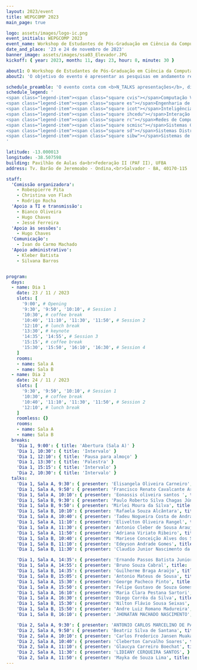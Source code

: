 ```yaml
---
layout: 2023/event
title: WEPGCOMP 2023
main_page: true

logo: assets/images/logo-ic.png
event_initials: WEPGCOMP 2023
event_name: Workshop de Estudantes de Pós-Graduação em Ciência da Computação do PGCOMP-UFBA
date_and_place: '23 e 24 de novembro de 2023'
banner_image: assets/images/ssa03_Elevador.JPG
kickoff: { year: 2023, month: 11, day: 23, hour: 8, minute: 30 }

about1: O Workshop de Estudantes de Pós-Graduação em Ciência da Computação – WEPGCOMP – é um evento anual organizado pelo Programa de Pós Graduação em Ciência da Computação (PGCOMP) da Universidade Federal da Bahia (UFBA).
about2: 'O objetivo do evento é apresentar as pesquisas em andamento realizadas pelos alunos de doutorado (a partir do segundo ano), bem como propiciar um ambiente de troca de conhecimento e congregação para toda a comunidade.'

schedule_preamble: 'O evento conta com <b>N_TALKS apresentações</b>, divididas em <b>N_SESSIONS sessões</b> ao longo de <b>N_DAYS dias</b>.<br>Os <b>slides</b> estarão disponíveis na <a style="font-weight: bold; color: #ff6600;" href="https://zenodo.org/communities/wepgcomp-ic-ufba/">comunidade do PGCOMP no Zenodo</a>.'
schedule_legend: '
<span class="legend-item"><span class="square cvis"></span>Computação Visual</span>
<span class="legend-item"><span class="square es"></span>Engenharia de Software</span>
<span class="legend-item"><span class="square icot"></span>Inteligência Computacional e</span> <span class="legend-item">Otimização</span>
<span class="legend-item"><span class="square ihcedu"></span>Interação Humano-Computador</span> <span class="legend-item">e Informática e Educação</span>
<span class="legend-item"><span class="square rc"></span>Redes de Computadores</span>
<span class="legend-item"><span class="square scmisc"></span>Sistemas Computacionais</span>
<span class="legend-item"><span class="square sd"></span>Sistemas Distribuídos</span>
<span class="legend-item"><span class="square sibw"></span>Sistemas de Informação,</span> <span class="legend-item">Banco de Dados e Web</span>
'

latitude: -13.000013
longitude: -38.507598
building: Pavilhão de Aulas da<br>Federação II (PAF II), UFBA
address: Tv. Barão de Jeremoabo - Ondina,<br>Salvador - BA, 40170-115

staff:
  'Comissão organizadora':
    - Robespierre Pita
    - Christina von Flach
    - Rodrigo Rocha
  'Apoio a TI e transmissão':
    - Bianco Oliveira
    - Hugo Chaves
    - Jessé Ferreira
  'Apoio às sessões':
    - Hugo Chaves
  'Comunicação':
    - Ivan do Carmo Machado
  'Apoio administrativo':
    - Kleber Batista
    - Silvana Barros


program:
  days:
  - name: Dia 1
    date: 23 / 11 / 2023
    slots: [
      '9:00', # Opening
      '9:30', '9:50', '10:10', # Session 1
      '10:30', # coffee break
      '10:40', '11:10', '11:30', '11:50', # Session 2
      '12:10', # lunch break
      '13:30', # keynote
      '14:35', '14:55', # Session 3
      '15:15', # coffee break
      '15:30', '15:50', '16:10', '16:30', # Session 4
    ]
    rooms:
    - name: Sala A
    - name: Sala B
  - name: Dia 2
    date: 24 / 11 / 2023
    slots: [
      '9:30', '9:50', '10:10', # Session 1
      '10:30', # coffee break
      '10:40', '11:10', '11:30', '11:50', # Session 2
      '12:10', # lunch break
    ]
    roomless: {}
    rooms:
    - name: Sala A
    - name: Sala B
  breaks:
    'Dia 1, 9:00': { title: 'Abertura (Sala A)' }
    'Dia 1, 10:30': { title: 'Intervalo' }
    'Dia 1, 12:10': { title: 'Pausa para almoço' }
    'Dia 1, 13:30': { title: 'Palestra' }
    'Dia 1, 15:15': { title: 'Intervalo' }
    'Dia 2, 10:30': { title: 'Intervalo' }
  talks:
    'Dia 1, Sala A, 9:30': { presenter: 'Elisangela Oliveira Carneiro', title: 'Sistemas de Reputação baseados em Blockchain para ambientes IoT', advisor: 'Fabíola Gonçalves Pereira Greve', topic_abbr: 'sd', topic: 'SC: Sistemas Distribuídos (SD)', }
    'Dia 1, Sala A, 9:50': { presenter: 'Francisco Renato Cavalcante Araújo', title: 'Serviços Diferenciados em Redes Centradas na Informação', advisor: 'Leobino Nascimento Sampaio', topic_abbr: 'rc', topic: 'SC: Redes de Computadores (RC)', }
    'Dia 1, Sala A, 10:10': { presenter: 'Eonassis oliveira santos ', title: 'Restauração redes óticas EON em casos de desastres com falhas em cascata', advisor: 'Gustavo Bittencourt Figueiredo', topic_abbr: 'rc', topic: 'SC: Redes de Computadores (RC)', }
    'Dia 1, Sala B, 9:30': { presenter: 'Paulo Roberto Silva Chagas Júnior', }
    'Dia 1, Sala B, 9:50': { presenter: 'Mirlei Moura da Silva', title: 'Numerical and Time Series Distance', advisor: 'ROBESPIERRE DANTAS DA ROCHA PITA', topic_abbr: 'icot', topic: 'CA: Inteligência Computacional e Otimização (ICOT)', }
    'Dia 1, Sala B, 10:10': { presenter: 'Rafaela Souza Alcântara', title: 'Redução de artefatos metálicos em tomografias computadorizadas para área odontológica', advisor: 'ANTONIO LOPES APOLINARIO JUNIOR', topic_abbr: 'cvis', topic: 'CA: Computação Visual (CVIS)', }
    'Dia 1, Sala A, 10:40': { presenter: 'Tadeu Nogueira Costa de Andrade', title: 'Ferramentas de Estatísticas e de Inteligência Computacional para Análise do WCET em Arquiteturas Multi-core', advisor: 'George Marconi de Araujo Lima', coadvisor: 'Veronica Maria Cadena Lima', topic_abbr: 'scmisc', topic: 'SC: Sistemas Embarcados e de Tempo Real (SETR)', }
    'Dia 1, Sala A, 11:10': { presenter: 'Elivelton Oliveira Rangel', title: 'MODELAGEM COMPUTACIONAL DE ESPAÇOS URBANOS UTILIZANDO DADOS GEO-ESPACIAIS PARA SUPORTE À SISTEMAS DE GERENCIAMENTO DE  EMERGÊNCIAS', advisor: 'Maycon Leone Maciel Peixoto', coadvisor: 'Daniel Gouveia Costa', topic_abbr: 'scmisc', topic: 'CA: Sistemas de Informação, Banco de Dados e Web (SIBW)', }
    'Dia 1, Sala A, 11:30': { presenter: 'Antonio Cleber de Sousa Araujo', }
    'Dia 1, Sala A, 11:50': { presenter: 'Adriana Viriato Ribeiro', title: 'Enabling Plug-n-Play Security for Ambient Assisted-Living Applications', advisor: 'Leobino Nascimento Sampaio', topic_abbr: 'rc', topic: 'SC: Redes de Computadores (RC)', }
    'Dia 1, Sala B, 10:40': { presenter: 'Mariese Conceição Alves dos Santos', title: 'Offloading de Dados Veiculares na Edge Computing Através de Heterogêneas Redes ', advisor: 'Maycon Leone Maciel Peixoto', topic_abbr: 'icot', topic: 'CA: Inteligência Computacional e Otimização (ICOT)', }
    'Dia 1, Sala B, 11:10': { presenter: 'Edeyson Andrade Gomes', title: 'Uma abordagem baseada em ontologia para auxiliar a aplicação de princípios curriculares orientados a competências em recursos educacionais abertos.', advisor: 'Laís do Nascimento Salvador', topic_abbr: 'ihcedu', topic: 'CA: Interação Humano-Computador (IHC) e Informática e Educação (IEDU)', }
    'Dia 1, Sala B, 11:30': { presenter: 'Claudio Junior Nascimento da Silva', title: 'Sistemas de IoT Tolerante a Falhas com uso de IA e Blockchain', advisor: 'CASSIO VINICIUS SERAFIM PRAZERES', topic_abbr: 'sd', topic: 'IOT, IA, Blockchain e Tolerância a Falhas', }

    'Dia 1, Sala A, 14:35': { presenter: 'Ernando Passos Batista Junior', title: 'Solution based on deep neural networks to improve communication of reactive OpenFlow/SDN networks in Fog of Things data streams.', advisor: 'Cássio Prazeres', coadvisor: 'Gustavo Bittencourt', topic_abbr: 'sibw', topic: 'CA: Sistemas de Informação, Banco de Dados e Web (SIBW)', }
    'Dia 1, Sala A, 14:55': { presenter: 'Bruno Souza Cabral', title: 'Comparison of Generative and Sequence Labeling Methods for Portuguese Open Information Extraction', advisor: ' DANIELA BARREIRO CLARO ', coadvisor: 'Marlo Vieira dos Santos e Souza', topic_abbr: 'icot', topic: 'CA: Inteligência Computacional e Otimização (ICOT)', }
    'Dia 1, Sala B, 14:35': { presenter: 'Guilherme Braga Araújo', title: 'Explorando características de redes de dados nomeados para oferecer serviços na borda das redes para aplicações distribuídas por meio de redes veiculares.', advisor: 'Leobino Nascimento Sampaio', topic_abbr: 'rc', topic: 'SC: Redes de Computadores (RC)', }
    'Dia 1, Sala B, 15:05': { presenter: 'Antonio Mateus de Sousa', title: 'A NDN como proposta de aquitetura para a Internet do futuro baseada na Confiança', advisor: 'Leobino Nascimento Sampaio', topic_abbr: 'rc', topic: 'SC: Redes de Computadores (RC)', }
    'Dia 1, Sala A, 15:30': { presenter: 'George Pacheco Pinto', title: 'FoT-PDS: Towards Data Privacy in a Fog of Things', advisor: 'Cássio Serafim Prazeres', topic: 'CA: Internet das Coisas', }
    'Dia 1, Sala A, 15:50': { presenter: 'Felipe Gustavo de Souza Gomes', }
    'Dia 1, Sala A, 16:10': { presenter: 'Maria Clara Pestana Sartori', title: 'United for Humanity: Developing a Collaborative Model for Crowd Engagement in Crisis Recovery Campaigns', advisor: 'Vaninha Vieira', topic_abbr: 'sibw', topic: 'CA: Sistemas de Informação, Banco de Dados e Web (SIBW)', }
    'Dia 1, Sala A, 16:30': { presenter: 'Diego Corrêa da Silva', title: '{Exploiting Calibration Settings toward Fairness in Recommender Systems', advisor: 'Frederico Araújo Durão', topic_abbr: 'sibw', topic: 'CA: Sistemas de Informação, Banco de Dados e Web (SIBW)', }
    'Dia 1, Sala B, 15:30': { presenter: 'Nilton Flávio Sousa Seixas', title: 'A methodology for Data-Driven Decision Making  to improve 6G fronthaul systems.', advisor: 'Gustavo Figueiredo', topic_abbr: 'rc', topic: 'SC: Redes de Computadores (RC)', }
    'Dia 1, Sala B, 15:50': { presenter: 'Andre Luiz Romano Madureira', title: 'Otimizando Comunicações NDN em redes MANET', advisor: 'Leobino Nascimento Sampaio', topic_abbr: 'rc', topic: 'SC: Redes de Computadores (RC)', }
    'Dia 1, Sala B, 16:10': { presenter: 'JHONATAN MACHADO NASCIMENTO', }

    'Dia 2, Sala A, 9:30': { presenter: 'ANTONIO CARLOS MARCELINO DE PAULA', }
    'Dia 2, Sala A, 9:50': { presenter: 'Beatriz Silva de Santana', title: 'Exploring Psychological Safety in Software Engineering: Insights from Stack Exchange', advisor: 'MANOEL GOMES DE MENDONCA NETO', topic_abbr: 'es', topic: 'ESS: Engenharia de Software Experimental', }
    'Dia 2, Sala A, 10:10': { presenter: 'Carlos Frederico Jansen Muakad', title: 'Mapeamento de sites de pergunta e resposta: uma abordagem comparativa entre os principais sites existentes a luz da engenharia de software', advisor: 'Manoel Mendonça Neto', coadvisor: 'Glauco Carneiro', topic_abbr: 'es', topic: 'ESS: Engenharia de Software Experimental', }
    'Dia 2, Sala A, 10:40': { presenter: 'Cleberton Carvalho Soares', title: 'Modelo de maturidade em proteção de dados para adequação dos sistemas de software à Lei Geral de Proteção de Dados (LGPD)', advisor: 'Rita Suzana Pitangueira Maciel', topic_abbr: 'es', topic: 'ESS: Proteção de dados pessoais', }
    'Dia 2, Sala A, 11:10': { presenter: 'Glaucya Carreiro Boechat', title: 'Uma Investigação sobre Análise de Sentimentos e Categorização de Issues Reabertas do GitHub', advisor: 'Manoel Gomes de Mendonça Neto', coadvisor: 'Ivan do Carmo Machado', topic_abbr: 'es', topic: 'ESS: Medição, Mineração e Visualização de Software', }
    'Dia 2, Sala A, 11:30': { presenter: 'LIDIANY CERQUEIRA SANTOS', }
    'Dia 2, Sala A, 11:50': { presenter: 'Mayka de Souza Lima', title: 'A CONCEPTUAL FRAMEWORK FOR THE DESIGN OF VIRTUAL LEARNING ENVIRONMENTS', advisor: 'Rita Suzana Pintagueira Maciel', topic_abbr: 'es', topic: 'ESS: Educação em Engenharia de Software.', }
---
```


